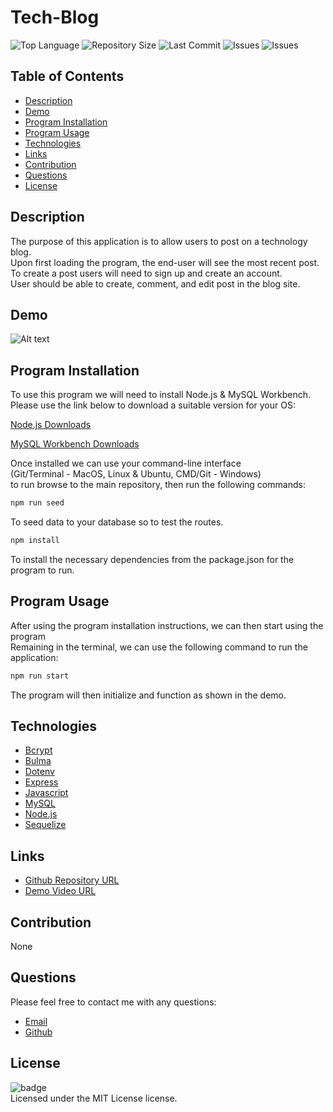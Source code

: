 # Tech-Blog
![Top Language](https://img.shields.io/github/languages/top/Kpetiote/Tech-Blog)
![Repository Size](https://img.shields.io/github/repo-size/Kpetiote/Tech-Blog)
![Last Commit](https://img.shields.io/github/last-commit/Kpetiote/Tech-Blog)
![Issues](https://img.shields.io/github/issues/Kpetiote/Tech-Blog)
![Issues](https://img.shields.io/github/issues/Kpetiote/Tech-Blog)

## Table of Contents
* [Description](#description)
* [Demo](#demo)
* [Program Installation](#program-installation)
* [Program Usage](#program-usage)
* [Technologies](#technologies)
* [Links](#links)
* [Contribution](#contribution)
* [Questions](#questions)
* [License](#license)

## Description
The purpose of this application is to allow users to post on a technology blog.\
Upon first loading the program, the end-user will see the most recent post.\
To create a post users will need to sign up and create an account.\
User should be able to create, comment, and edit post in the blog site.

## Demo
![Alt text](./assets/images/Tech-Blog.png "Tech-Blog")

## Program Installation
To use this program we will need to install Node.js & MySQL Workbench.\
Please use the link below to download a suitable version for your OS:

[Node.js Downloads](https://nodejs.org/en/download/)

[MySQL Workbench Downloads](https://dev.mysql.com/downloads/workbench/)

Once installed we can use your command-line interface\
(Git/Terminal - MacOS, Linux & Ubuntu, CMD/Git - Windows)\
to run browse to the main repository, then run the following commands:

```bash
npm run seed
```

To seed data to your database so to test the routes.

```bash
npm install
```

To install the necessary dependencies from the package.json for the program to run.

## Program Usage
After using the program installation instructions, we can then start using the program\
Remaining in the terminal, we can use the following command to run the application:

```bash
npm run start
```

The program will then initialize and function as shown in the demo.

## Technologies
- [Bcrypt](https://www.npmjs.com/package/bcrypt)
- [Bulma](https://bulma.io/)
- [Dotenv](https://www.npmjs.com/package/dotenv)
- [Express](https://www.npmjs.com/package/express)
- [Javascript](https://www.javascript.com/)
- [MySQL](https://www.mysql.com/)
- [Node.js](https://nodejs.org/en/about/)
- [Sequelize](https://sequelize.org/)

## Links
- [Github Repository URL](https://github.com/Kpetiote/Tech-Blog)
- [Demo Video URL](https://drive.google.com/file/d/13mXpywZBOOWwfi1llPRDf5w1wSd55bcT/view?usp=sharing)
## Contribution
None

## Questions
Please feel free to contact me with any questions:
- [Email](mailto:kenneth.petiote@gmail.com)
- [Github](https://github.com/Kpetiote)

## License
![badge](https://img.shields.io/badge/license-MIT-yellow)
<br />
Licensed under the MIT License license. 